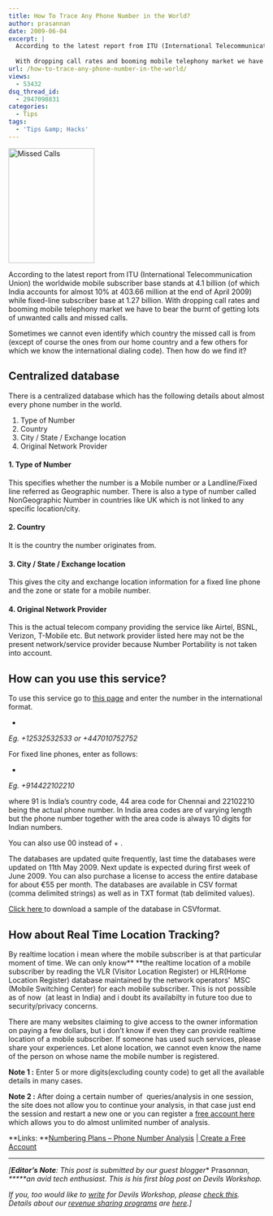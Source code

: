```yaml
---
title: How To Trace Any Phone Number in the World?
author: prasannan
date: 2009-06-04
excerpt: |
  According to the latest report from ITU (International Telecommunication Union) the worldwide mobile subscriber base stands at 4.1 billion (of which India accounts for almost 10% at 403.66 million at the end of April 2009) while fixed-line subscriber base at 1.27 billion. 
  
  With dropping call rates and booming mobile telephony market we have to bear the burnt of getting lots of unwanted calls and missed calls.
url: /how-to-trace-any-phone-number-in-the-world/
views:
  - 53432
dsq_thread_id:
  - 2947098831
categories:
  - Tips
tags:
  - 'Tips &amp; Hacks'
---
```

<img class="size-full wp-image-9715 alignright" src="http://cdn.devilsworkshop.org/files/2009/06/miss_call.gif" alt="Missed Calls" width="169" height="226" />

According to the latest report from ITU (International Telecommunication Union) the worldwide mobile subscriber base stands at 4.1 billion (of which India accounts for almost 10% at 403.66 million at the end of April 2009) while fixed-line subscriber base at 1.27 billion. With dropping call rates and booming mobile telephony market we have to bear the burnt of getting lots of unwanted calls and missed calls.

Sometimes we cannot even identify which country the missed call is from (except of course the ones from our home country and a few others for which we know the international dialing code). Then how do we find it?

## Centralized database

There is a centralized database which has the following details about almost every phone number in the world.

  1. Type of Number
  2. Country
  3. City / State / Exchange location
  4. Original Network Provider

#### 1. Type of Number

This specifies whether the number is a Mobile number or a Landline/Fixed line referred as Geographic number. There is also a type of number called NonGeographic Number in countries like UK which is not linked to any specific location/city.

#### 2. Country

It is the country the number originates from.

#### 3. City / State / Exchange location

This gives the city and exchange location information for a fixed line phone and the zone or state for a mobile number.

#### 4. Original Network Provider

This is the actual telecom company providing the service like Airtel, BSNL, Verizon, T-Mobile etc. But network provider listed here may not be the present network/service provider because Number Portability is not taken into account.

## How can you use this service?

To use this service go to [this page][1] and enter the number in the international format.

+ <country code> <full phone number>

*Eg. +12532532533 or +447010752752*

For fixed line phones, enter as follows:

+ <country code> <STD or area code> <phone number>

*Eg. +914422102210*

where 91 is India&#8217;s country code, 44 area code for Chennai and 22102210 being the actual phone number. In India area codes are of varying length but the phone number together with the area code is always 10 digits for Indian numbers.

You can also use 00 instead of + .

The databases are updated quite frequently, last time the databases were updated on 11th May 2009. Next update is expected during first week of June 2009. You can also purchase a license to access the entire database for about €55 per month. The databases are available in CSV format (comma delimited strings) as well as in TXT format (tab delimited values). <a href="http://www.4shared.com/file/109335707/3bc78aea/PhoneNumbeDatabase_sample_csv.html" onclick="_gaq.push(['_trackEvent', 'outbound-article', 'http://www.4shared.com/file/109335707/3bc78aea/PhoneNumbeDatabase_sample_csv.html', '']);" target="_blank"></a>

<a href="http://www.4shared.com/file/109335707/3bc78aea/PhoneNumbeDatabase_sample_csv.html" onclick="_gaq.push(['_trackEvent', 'outbound-article', 'http://www.4shared.com/file/109335707/3bc78aea/PhoneNumbeDatabase_sample_csv.html', 'Click here ']);" target="_blank">Click here </a>to download a sample of the database in CSVformat.

## **How about Real Time Location Tracking?**

By realtime location i mean where the mobile subscriber is at that particular moment of time. We can only know** **the realtime location of a mobile subscriber by reading the VLR (Visitor Location Register) or HLR(Home Location Register) database maintained by the network operators&#8217;  MSC (Mobile Switching Center) for each mobile subscriber. This is not possible as of now  (at least in India) and i doubt its availabilty in future too due to security/privacy concerns.

There are many websites claiming to give access to the owner information on paying a few dollars, but i don&#8217;t know if even they can provide realtime location of a mobile subscriber. If someone has used such services, please share your experiences. Let alone location, we cannot even know the name of the person on whose name the mobile number is registered.

**Note 1 :** Enter 5 or more digits(excluding county code) to get all the available details in many cases.

**Note 2 :** After doing a certain number of  queries/analysis in one session, the site does not allow you to continue your analysis, in that case just end the session and restart a new one or you can register a <a href="http://www.numberingplans.com/?page=account&sub=create" onclick="_gaq.push(['_trackEvent', 'outbound-article', 'http://www.numberingplans.com/?page=account&sub=create', 'free account here']);" >free account here</a> which allows you to do almost unlimited number of analysis.

**Links: **<a href="http://www.numberingplans.com/?page=analysis&sub=phonenr" onclick="_gaq.push(['_trackEvent', 'outbound-article', 'http://www.numberingplans.com/?page=analysis&sub=phonenr', 'Numbering Plans &#8211; Phone Number Analysis']);" >Numbering Plans &#8211; Phone Number Analysis</a> |<a href="http://www.numberingplans.com/?page=account&sub=create" onclick="_gaq.push(['_trackEvent', 'outbound-article', 'http://www.numberingplans.com/?page=account&sub=create', ' Create a Free Account ']);" > Create a Free Account </a>

* * *

*[**Editor&#8217;s Note**: This post is submitted by our guest blogger** Pras*annan, *****an avid tech enthusiast. This is his first blog post on Devils Workshop.*</p> 

*If you, too would like to [write][2] for Devils Workshop, please [check this][2]. Details about our [revenue sharing programs][2] are [here][2].]*

 [1]: //www.numberingplans.com/?page=analysis&sub=phonenr
 [2]: http://devilsworkshop.org/join-dw/

